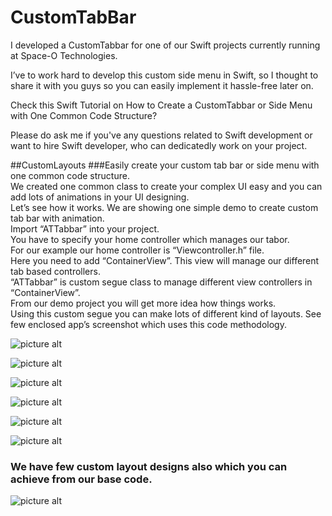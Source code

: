 # CustomTabBar
I developed a CustomTabbar for one of our Swift projects currently running at Space-O Technologies. 

I’ve to work hard to develop this custom side menu in Swift, so I thought to share it with you guys so you can easily implement it hassle-free later on.  

Check this Swift Tutorial on How to Create a CustomTabbar or Side Menu with One Common Code Structure?

Please do ask me if you've any questions related to Swift development or want to hire Swift developer, who can dedicatedly work on your project.     

##CustomLayouts
###Easily create your custom tab bar or side menu with one common code structure.<br />
   We created one common class to create your complex UI easy and you can add lots of animations in your UI designing.<br />
   Let’s see how it works. We are showing one simple demo to create custom tab bar with animation.<br />
   Import “ATTabbar” into your project.<br />
   You have to specify your home controller which manages our tabor.<br />
   For our example our home controller is “Viewcontroller.h” file.<br />
   Here you need to add “ContainerView”. This view will manage our different tab based controllers.<br />
   “ATTabbar” is custom segue class to manage different view controllers in “ContainerView”.<br />
   From our demo project you will get more idea how things works.<br />
   Using this custom segue you can make lots of different kind of layouts. See few enclosed app’s screenshot which uses this code methodology.<br />

  ![picture alt](https://github.com/amrittrivedir/CustomTabBar/blob/master/2-HomeScreen-201506091834089348.PNG "Hello")
  
  ![picture alt](https://github.com/amrittrivedir/CustomTabBar/blob/master/3-MultiLocationDropdown-201506091837455816.PNG "Hello")
  
  ![picture alt](https://github.com/amrittrivedir/CustomTabBar/blob/master/9-Setting-201506091839234025.PNG "Hello")
  
  ![picture alt](https://github.com/amrittrivedir/CustomTabBar/blob/master/NewAppItemPage.jpg "Hello")
  
  ![picture alt](https://github.com/amrittrivedir/CustomTabBar/blob/master/asdf.jpg "Hello")
  
  ![picture alt](https://github.com/amrittrivedir/CustomTabBar/blob/master/new.jpg "Hello")
  
### We have few custom layout designs also which you can achieve from our base code.<br />
  ![picture alt](https://github.com/amrittrivedir/CustomTabBar/blob/master/tab.jpg "Hello")
